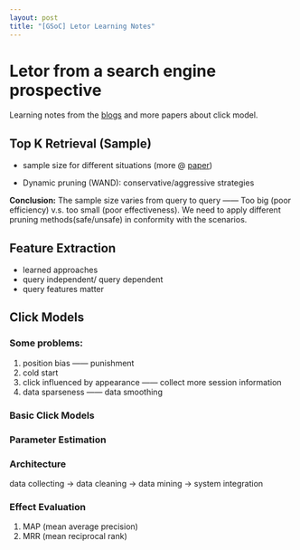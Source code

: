 ```yaml
---
layout: post
title: "[GSoC] Letor Learning Notes"
---
```


# Letor from a search engine prospective

Learning notes from the [blogs](http://terrierteam.blogspot.com/2013/03/learning-to-rank-research-using-terrier.html) and more papers about click model.


## Top K Retrieval (Sample)

* sample size for different situations (more @ [paper](http://www.dcs.gla.ac.uk/~craigm/publications/macdonald12inrt_ltr.pdf))

* Dynamic pruning (WAND): conservative/aggressive strategies

**Conclusion:** The sample size varies from query to query —— Too big (poor efficiency) v.s. too small (poor effectiveness). We need to apply different pruning methods(safe/unsafe) in conformity with the scenarios.

## Feature Extraction

* learned approaches
* query independent/ query dependent
* query features matter



## Click Models

### Some problems:

1. position bias —— punishment
2. cold start 
3. click influenced by appearance —— collect more session information
4. data sparseness —— data smoothing

### Basic Click Models



### Parameter Estimation



### Architecture

data collecting -> data cleaning -> data mining -> system integration

### Effect Evaluation

1. MAP (mean average precision)
2. MRR (mean reciprocal rank)







